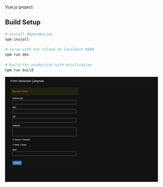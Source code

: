  Vue.js project

## Build Setup

``` bash
# install dependencies
npm install

# serve with hot reload at localhost:8080
npm run dev

# build for production with minification
npm run build
```


![Form](003.gif)  
